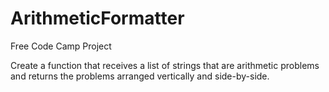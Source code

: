 # ArithmeticFormatter

Free Code Camp Project

Create a function that receives a list of strings that are arithmetic problems and returns the problems arranged vertically and side-by-side.
